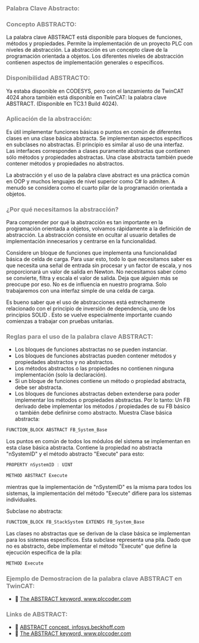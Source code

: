 ### <span style="color:grey"> Palabra Clave Abstracto:</span>

### <span style="color:grey"> Concepto ABSTRACTO:</span>
La palabra clave ABSTRACT está disponible para bloques de funciones, métodos y propiedades. Permite la implementación de un proyecto PLC con niveles de abstracción.
La abstracción es un concepto clave de la programación orientada a objetos. Los diferentes niveles de abstracción contienen aspectos de implementación generales o específicos.

### <span style="color:grey">Disponibilidad ABSTRACTO:</span>
Ya estaba disponible en CODESYS, pero con el lanzamiento de TwinCAT 4024 ahora también está disponible en TwinCAT: la palabra clave ABSTRACT. (Disponible en TC3.1 Build 4024).

### <span style="color:grey">Aplicación de la abstracción:</span>
Es útil implementar funciones básicas o puntos en común de diferentes clases en una clase básica abstracta. Se implementan aspectos específicos en subclases no abstractas.
El principio es similar al uso de una interfaz. Las interfaces corresponden a clases puramente abstractas que contienen sólo métodos y propiedades abstractas.
Una clase abstracta también puede contener métodos y propiedades no abstractos.

La abstracción y el uso de la palabra clave abstract es una práctica común en OOP y muchos lenguajes de nivel superior como C# lo admiten. A menudo se considera como el cuarto pilar de la programación orientada a objetos. 

### <span style="color:grey">¿Por qué necesitamos la abstracción?</span>
Para comprender por qué la abstracción es tan importante en la programación orientada a objetos, volvamos rápidamente a la definición de abstracción. La abstracción consiste en ocultar al usuario detalles de implementación innecesarios y centrarse en la funcionalidad.

Considere un bloque de funciones que implementa una funcionalidad básica de celda de carga. Para usar esto, todo lo que necesitamos saber es que necesita una señal de entrada sin procesar y un factor de escala, y nos proporcionará un valor de salida en Newton. No necesitamos saber cómo se convierte, filtra y escala el valor de salida. Deja que alguien más se preocupe por eso. No es de influencia en nuestro programa. Solo trabajaremos con una interfaz simple de una celda de carga.

Es bueno saber que el uso de abstracciones está estrechamente relacionado con el principio de inversión de dependencia,  uno de los principios SOLID . Esto se vuelve especialmente importante cuando comienzas a trabajar con pruebas unitarias.

### <span style="color:grey">Reglas para el uso de la palabra clave ABSTRACT:</span>

- Los bloques de funciones abstractas no se pueden instanciar.
- Los bloques de funciones abstractas pueden contener métodos y propiedades abstractos y no abstractos.
- Los métodos abstractos o las propiedades no contienen ninguna implementación (solo la declaración).
- Si un bloque de funciones contiene un método o propiedad abstracta, debe ser abstracta.
- Los bloques de funciones abstractas deben extenderse para poder implementar los métodos o propiedades abstractas.
Por lo tanto: Un FB derivado debe implementar los métodos / propiedades de su FB básico o también debe definirse como abstracto.
Muestra
Clase básica abstracta:
```javascript
FUNCTION_BLOCK ABSTRACT FB_System_Base
```
Los puntos en común de todos los módulos del sistema se implementan en esta clase básica abstracta. Contiene la propiedad no abstracta "nSystemID" y el método abstracto "Execute" para esto:
```javascript
PROPERTY nSystemID : UINT
```
```javascript
METHOD ABSTRACT Execute
```
mientras que la implementación de "nSystemID" es la misma para todos los sistemas, la implementación del método "Execute" difiere para los sistemas individuales.

Subclase no abstracta:
```javascript
FUNCTION_BLOCK FB_StackSystem EXTENDS FB_System_Base
```
Las clases no abstractas que se derivan de la clase básica se implementan para los sistemas específicos. Esta subclase representa una pila. Dado que no es abstracto, debe implementar el método "Execute" que define la ejecución específica de la pila:
```javascript
METHOD Execute
```
### <span style="color:grey">Ejemplo de Demostracion de la palabra clave ABSTRACT en TwinCAT:</span>

- 🔗 [The ABSTRACT keyword, www.plccoder.com ](https://www.plccoder.com/abstract/)

### <span style="color:grey">Links de ABSTRACT:</span>

- 🔗 [ABSTRACT concept, infosys.beckhoff.com](https://infosys.beckhoff.com/content/1033/tc3_plc_intro/6413748235.html?id=2638086927809860687)
- 🔗 [The ABSTRACT keyword, www.plccoder.com ](https://www.plccoder.com/abstract/)